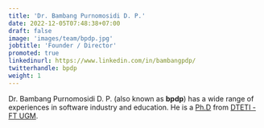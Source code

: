 ```yaml
---
title: 'Dr. Bambang Purnomosidi D. P.'
date: 2022-12-05T07:48:38+07:00
draft: false
image: 'images/team/bpdp.jpg'
jobtitle: 'Founder / Director'
promoted: true
linkedinurl: https://www.linkedin.com/in/bambangpdp/
twitterhandle: bpdp
weight: 1
---
```


Dr. Bambang Purnomosidi D. P. (also known as **bpdp**) has a wide range of experiences in software industry and education. He is a [Ph.D](https://www.ugm.ac.id/id/berita/11755-raih-doktor-usai-teliti-sistem-web-pragmatik) from [DTETI - FT UGM](https://pasca.jteti.ugm.ac.id/).  
